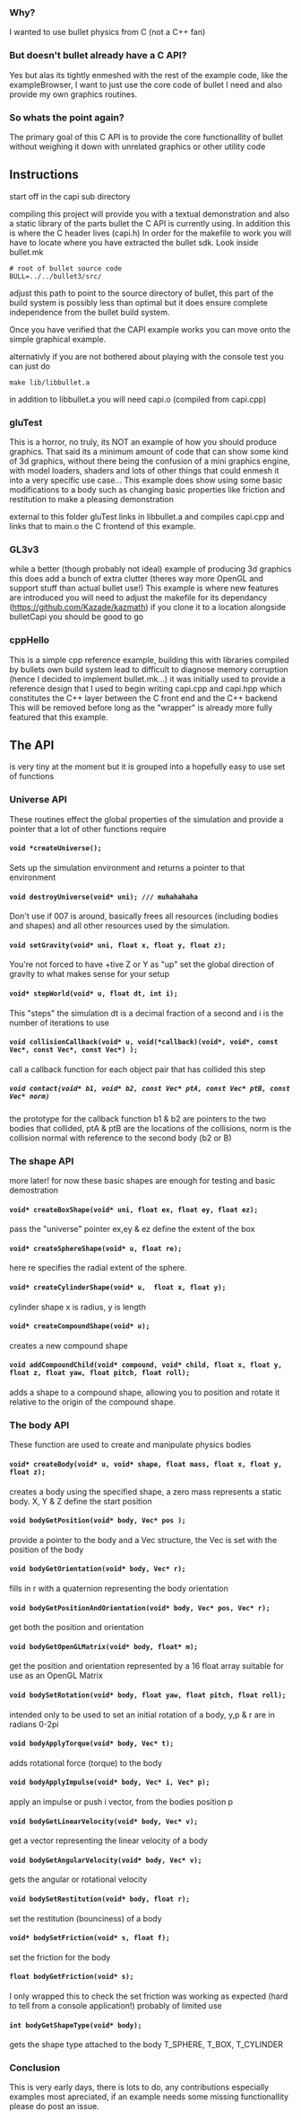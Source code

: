 ### Why?

I wanted to use bullet physics from C (not a C++ fan)


### But doesn't bullet already have a C API?


Yes but alas its tightly enmeshed with the rest of the example code, 
like the exampleBrowser, I want to just use the core code of bullet I 
need and also provide my own graphics routines.

### So whats the point again?


The primary goal of this C API is to provide the core functionallity of
bullet without weighing it down with unrelated graphics or other utility
code

## Instructions
start off in the capi sub directory

compiling this project will provide you with a textual demonstration
and also a static library of the parts bullet the C API is currently 
using. In addition this is where the C header lives (capi.h)
In order for the makefile to work you will have to locate where you
have extracted the bullet sdk. Look inside bullet.mk

	# root of bullet source code
	BULL=../../bullet3/src/

adjust this path to point to the source directory of bullet, this part
of the build system is possibly less than optimal but it does ensure
complete independence from the bullet build system.

Once you have verified that the CAPI example works you can move onto the
simple graphical example.

alternativly if you are not bothered about playing with the console test
you can just do

    make lib/libbullet.a

in addition to libbullet.a you will need capi.o (compiled from capi.cpp)

### gluTest
This is a horror, no truly, its NOT an example of how you should produce
graphics.  That said its a minimum amount of code that can show some
kind of 3d graphics, without there being the confusion of a mini 
graphics engine, with model loaders, shaders and lots of other things
that could enmesh it into a very specific use case...
This example does show using some basic modifications to a body such as
changing basic properties like friction and restitution to make a 
pleasing demonstration

external to this folder gluTest links in libbullet.a and compiles
capi.cpp and links that to main.o the C frontend of this example.

### GL3v3
while a better (though probably not ideal) example of producing 3d graphics
this does add a bunch of extra clutter (theres way more OpenGL and support
stuff than actual bullet use!) This example is where new features are introduced
you will need to adjust the makefile for its dependancy (https://github.com/Kazade/kazmath)
if you clone it to a location alongside bulletCapi you should be good to go


### cppHello
This is a simple cpp reference example, building this with libraries
compiled by bullets own build system lead to difficult to diagnose 
memory corruption (hence I decided to implement bullet.mk...) it was
initially used to provide a reference design that I used to begin 
writing capi.cpp and capi.hpp which constitutes the C++ layer between
the C front end and the C++ backend
This will be removed before long as the "wrapper" is already more fully
featured that this example.


## The API
is very tiny at the moment but it is grouped into a hopefully easy to
use set of functions

### Universe API
These routines effect the global properties of the simulation and 
provide a pointer that a lot of other functions require

#### ``void *createUniverse();``
Sets up the simulation environment and returns a pointer to that
environment

#### ``void destroyUniverse(void* uni); /// muhahahaha``
Don't use if 007 is around, basically frees all resources (including
bodies and shapes) and all other resources used by the simulation.

#### ``void setGravity(void* uni, float x, float y, float z);``
You're not forced to have +tive Z or Y as "up" set the global direction
of gravity to what makes sense for your setup

#### ``void* stepWorld(void* u, float dt, int i);``
This "steps" the simulation dt is a decimal fraction of a second and
i is the number of iterations to use

#### ``void collisionCallback(void* u, void(*callback)(void*, void*, const Vec*, const Vec*, const Vec*) );``
call a callback function for each object pair that has collided this step

##### ``void contact(void* b1, void* b2, const Vec* ptA, const Vec* ptB, const Vec* norm)``
the prototype for the callback function b1 & b2 are pointers to the two bodies that collided, ptA & ptB are the
locations of the collisions, norm is the collision normal with reference
to the second body (b2 or B) 


### The shape API
more later! for now these basic shapes are enough for testing and basic
demostration

#### ``void* createBoxShape(void* uni, float ex, float ey, float ez);``
pass the "universe" pointer ex,ey & ez define the extent of the box

#### ``void* createSphereShape(void* u, float re);``
here re specifies the radial extent of the sphere.

#### ``void* createCylinderShape(void* u,  float x, float y);``
cylinder shape x is radius, y is length

#### ``void* createCompoundShape(void* u);``
creates a new compound shape

#### ``void addCompoundChild(void* compound, void* child, float x, float y, float z, float yaw, float pitch, float roll);``

adds a shape to a compound shape, allowing you to position and rotate it 
relative to the origin of the compound shape.

### The body API
These function are used to create and manipulate physics bodies

#### ``void* createBody(void* u, void* shape, float mass, float x, float y, float z);``
creates a body using the specified shape, a zero mass represents a 
static body.  X, Y & Z define the start position

#### ``void bodyGetPosition(void* body, Vec* pos );``
provide a pointer to the body and a Vec structure, the Vec is set with
the position of the body

#### ``void bodyGetOrientation(void* body, Vec* r);``
fills in r with a quaternion representing the body orientation

#### ``void bodyGetPositionAndOrientation(void* body, Vec* pos, Vec* r);``
get both the position and orientation

#### ``void bodyGetOpenGLMatrix(void* body, float* m);``
get the position and orientation represented by a 16 float array 
suitable for use as an OpenGL Matrix

#### ``void bodySetRotation(void* body, float yaw, float pitch, float roll);``
intended only to be used to set an initial rotation of a body, y,p & r are in
radians 0-2pi

#### ``void bodyApplyTorque(void* body, Vec* t);``
adds rotational force (torque) to the body

#### ``void bodyApplyImpulse(void* body, Vec* i, Vec* p);``
apply an impulse or push i vector, from the bodies position p

#### ``void bodyGetLinearVelocity(void* body, Vec* v);``
get a vector representing the linear velocity of a body

#### ``void bodyGetAngularVelocity(void* body, Vec* v);``
gets the angular or rotational velocity

#### ``void bodySetRestitution(void* body, float r);``
set the restitution (bounciness) of a body

#### ``void* bodySetFriction(void* s, float f);``
set the friction for the body

#### ``float bodyGetFriction(void* s);``
I only wrapped this to check the set friction was working as expected
(hard to tell from a console application!) probably of limited use

#### ``int bodyGetShapeType(void* body);``
gets the shape type attached to the body
	T_SPHERE, T_BOX, T_CYLINDER

### Conclusion
This is very early days, there is lots to do, any contributions 
especially examples most apreciated, if an example needs some missing
functionallity please do post an issue.
